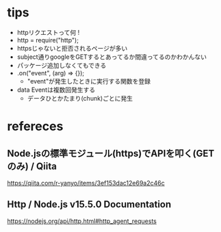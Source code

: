# tips
- httpリクエストって何 !
- http = require("http");
- httpsじゃないと拒否されるページが多い
- subject通りgoogleをGETするとあってるか間違ってるのかわかんない
- パッケージ追加しなくてもできる
- .on("event", (arg) => {});
	- "event"が発生したときに実行する関数を登録
- data Eventは複数回発生する
	- データひとかたまり(chunk)ごとに発生

# refereces
## Node.jsの標準モジュール(https)でAPIを叩く(GETのみ) / Qiita
https://qiita.com/r-yanyo/items/3ef153dac12e69a2c46c
## Http / Node.js v15.5.0 Documentation
https://nodejs.org/api/http.html#http_agent_requests
